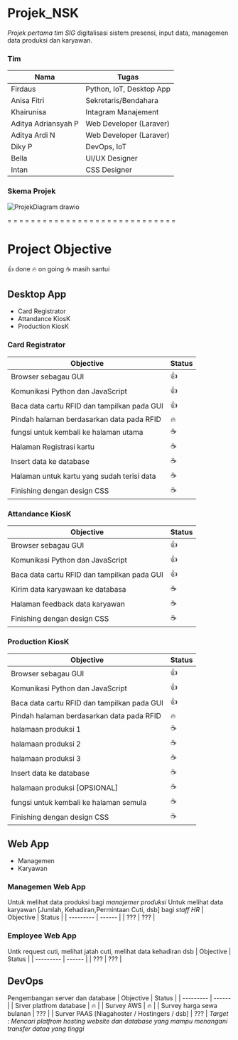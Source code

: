 # Projek_NSK
_Projek pertama tim SIG_
digitalisasi sistem presensi, input data, managemen data produksi dan karyawan. 

### Tim
| Nama | Tugas |
| ---- | ----- |
| Firdaus | Python, IoT, Desktop App |
| Anisa Fitri | Sekretaris/Bendahara |
| Khairunisa | Intagram Manajement |
| Aditya Adriansyah P | Web Developer (Laraver) |
| Aditya Ardi N | Web Developer (Laraver) |
| Diky P | DevOps, IoT |
| Bella | UI/UX Designer 
| Intan | CSS Designer |

### Skema Projek
![ProjekDiagram drawio](https://user-images.githubusercontent.com/93628058/178706500-a0dc1b30-522b-40ec-8b1b-e546bac077bf.png)

= = = = = = = = = = = = = = = = = = = = = = = = = = = = =

# Project Objective
👍 done
🔥 on going
☕ masih santui
## Desktop App
- Card Registrator
- Attandance KiosK
- Production KiosK
### Card Registrator
| Objective | Status |
| --------- | ------ |
| Browser sebagau GUI | 👍 |
| Komunikasi Python dan JavaScript | 👍 |
| Baca data cartu RFID dan tampilkan pada GUI | 👍 |
| Pindah halaman berdasarkan data pada RFID | 🔥 |
| fungsi untuk kembali ke halaman utama | ☕ |
| Halaman Registrasi kartu | ☕ |
| Insert data ke database | ☕ |
| Halaman untuk kartu yang sudah terisi data | ☕ |
| Finishing dengan design CSS | ☕ |
### Attandance KiosK
| Objective | Status |
| --------- | ------ |
| Browser sebagau GUI | 👍 |
| Komunikasi Python dan JavaScript | 👍 |
| Baca data cartu RFID dan tampilkan pada GUI | 👍 |
| Kirim data karyawaan ke databasa | ☕ |
| Halaman feedback data karyawan | ☕ |
| Finishing dengan design CSS | ☕ |
### Production KiosK
| Objective | Status |
| --------- | ------ |
| Browser sebagau GUI | 👍 |
| Komunikasi Python dan JavaScript | 👍 |
| Baca data cartu RFID dan tampilkan pada GUI | 👍 |
| Pindah halaman berdasarkan data pada RFID | 🔥 |
| halamaan produksi 1 | ☕ |
| halamaan produksi 2 | ☕ |
| halamaan produksi 3 | ☕ |
| Insert data ke database | ☕ |
| halamaan produksi [OPSIONAL] | ☕ |
| fungsi untuk kembali ke halaman semula | ☕ |
| Finishing dengan design CSS | ☕ |

## Web App
- Managemen
- Karyawan
### Managemen Web App
Untuk melihat data produksi bagi _manajemer produksi_
Untuk melihat data karyawan [Jumlah, Kehadiran,Permintaan Cuti, dsb] bagi _staff HR_
| Objective | Status |
| --------- | ------ |
| ??? | ??? | 
### Employee Web App
Untk request cuti, melihat jatah cuti, melihat data kehadiran dsb
| Objective | Status |
| --------- | ------ |
| ??? | ??? |

## DevOps
Pengembangan server dan database
| Objective | Status |
| --------- | ------ |
| Srver platfrom database | 🔥 |
| Survey AWS | 🔥 |
| Survey harga sewa bulanan | ??? |
| Surver PAAS [Niagahoster / Hostingers / dsb] | ??? |
*Target* : _Mencari platfrom hosting website dan database yang mampu menangani transfer dataa yang *tinggi*_